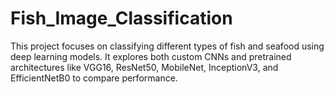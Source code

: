 # Fish_Image_Classification
This project focuses on classifying different types of fish and seafood using deep learning models. It explores both custom CNNs and pretrained architectures like VGG16, ResNet50, MobileNet, InceptionV3, and EfficientNetB0 to compare performance.
